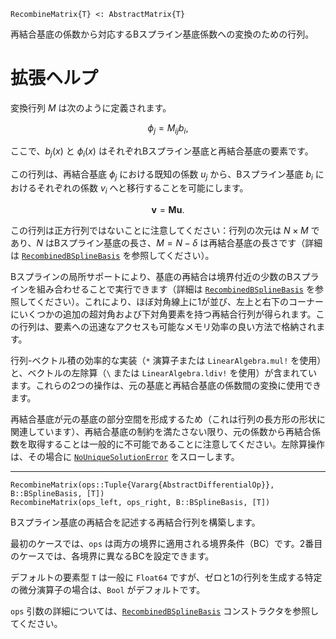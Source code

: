 ```
RecombineMatrix{T} <: AbstractMatrix{T}
```

再結合基底の係数から対応するBスプライン基底係数への変換のための行列。

# 拡張ヘルプ

変換行列 $M$ は次のように定義されます。

$$
ϕ_j = M_{ij} b_i,
$$

ここで、$b_j(x)$ と $ϕ_i(x)$ はそれぞれBスプライン基底と再結合基底の要素です。

この行列は、再結合基底 $ϕ_j$ における既知の係数 $u_j$ から、Bスプライン基底 $b_i$ におけるそれぞれの係数 $v_i$ へと移行することを可能にします。

$$
\bm{v} = \mathbf{M} \bm{u}.
$$

この行列は正方行列ではないことに注意してください：行列の次元は $N × M$ であり、$N$ はBスプライン基底の長さ、$M = N - δ$ は再結合基底の長さです（詳細は [`RecombinedBSplineBasis`](@ref) を参照してください）。

Bスプラインの局所サポートにより、基底の再結合は境界付近の少数のBスプラインを組み合わせることで実行できます（詳細は [`RecombinedBSplineBasis`](@ref) を参照してください）。これにより、ほぼ対角線上に1が並び、左上と右下のコーナーにいくつかの追加の超対角および下対角要素を持つ再結合行列が得られます。この行列は、要素への迅速なアクセスも可能なメモリ効率の良い方法で格納されます。

行列-ベクトル積の効率的な実装（`*` 演算子または `LinearAlgebra.mul!` を使用）と、ベクトルの左除算（`\` または `LinearAlgebra.ldiv!` を使用）が含まれています。これらの2つの操作は、元の基底と再結合基底の係数間の変換に使用できます。

再結合基底が元の基底の部分空間を形成するため（これは行列の長方形の形状に関連しています）、再結合基底の制約を満たさない限り、元の係数から再結合係数を取得することは一般的に不可能であることに注意してください。左除算操作は、その場合に [`NoUniqueSolutionError`](@ref) をスローします。

---

```
RecombineMatrix(ops::Tuple{Vararg{AbstractDifferentialOp}}, B::BSplineBasis, [T])
RecombineMatrix(ops_left, ops_right, B::BSplineBasis, [T])
```

Bスプライン基底の再結合を記述する再結合行列を構築します。

最初のケースでは、`ops` は両方の境界に適用される境界条件（BC）です。2番目のケースでは、各境界に異なるBCを設定できます。

デフォルトの要素型 `T` は一般に `Float64` ですが、ゼロと1の行列を生成する特定の微分演算子の場合は、`Bool` がデフォルトです。

`ops` 引数の詳細については、[`RecombinedBSplineBasis`](@ref) コンストラクタを参照してください。
